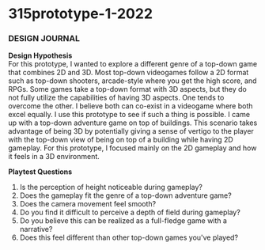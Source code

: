 # 315prototype-1-2022
### DESIGN JOURNAL

**Design Hypothesis**<br>
For this prototype, I wanted to explore a different genre of a top-down game that combines 2D and 3D. Most top-down videogames follow a 2D format such as top-down shooters, arcade-style where you get the high score, and RPGs. Some games take a top-down format with 3D aspects, but they do not fully utilize the capabilities of having 3D aspects. One tends to overcome the other. I believe both can co-exist in a videogame where both excel equally. I use this prototype to see if such a thing is possible. I came up with a top-down adventure game on top of buildings. This scenario takes advantage of being 3D by potentially giving a sense of vertigo to the player with the top-down view of being on top of a building while having 2D gameplay. For this prototype, I focused mainly on the 2D gameplay and how it feels in a 3D environment.

**Playtest Questions**<br>
1. Is the perception of height noticeable during gameplay?
2. Does the gameplay fit the genre of a top-down adventure game?
3. Does the camera movement feel smooth?
4. Do you find it difficult to perceive a depth of field during gameplay?
5. Do you believe this can be realized as a full-fledge game with a narrative?
6. Does this feel different than other top-down games you've played?
